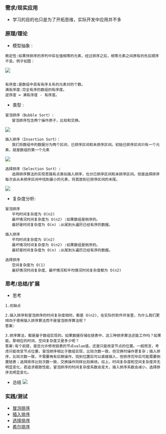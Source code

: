 ### **需求/现实应用**
+ 学习的目的也只是为了开拓思维，实际开发中应用并不多
  


### **原理/理论**
   + 模型抽象 :

```
稳定性:如果待排序的序列中存在值相等的元素，经过排序之后，相等元素之间原有的先后顺序不变。例子如图：
```
![](/image/img2-6-3.jpg)
```

有序度:是数组中具有有序关系的元素对的个数。
满有序度:完全有序的数组的有序度。
逆序度 = 满有序度 - 有序度。
```
   + 类型     :
```
冒泡排序（Bubble Sort）:
   冒泡排序包含两个操作原子，比较和交换。
```
![](/image/img2-6-2.jpg)
```
插入排序（Insertion Sort）：
   我们将数组中的数据分为两个区间，已排序区间和未排序区间。初始已排序区间只有一个元素，就是数组的第一个元素
```
![](/image/img2-6-5.jpg)
```
选择排序（Selection Sort）:
   选择排序算法的实现思路有点类似插入排序，也分已排序区间和未排序区间。但是选择排序每次会从未排序区间中找到最小的元素，将其放到已排序区间的末尾。
```
![](/image/img2-6-4.jpg)
   + 复杂度分析:

```
冒泡排序
   平均时间复杂度为 O(n2)
   最坏情况时间复杂度为 O(n2) :如果数组是倒序的。
   最好是时间复杂度为 O(n) :从尾到头遍历已经有序的数据。

插入排序
   平均时间复杂度为 O(n2)
   最坏情况时间复杂度为 O(n2) :如果数组是倒序的。
   最好是时间复杂度为 O(n) :从尾到头遍历已经有序的数据。

选择排序  
   空间复杂度为 O(1)
   最好情况时间复杂度、最坏情况和平均情况时间复杂度都为 O(n2)

```

   
### **思考/总结/扩展**
+ 思考

```
1.优缺点

2.插入排序和冒泡排序的时间复杂度相同，都是 O(n2)，在实际的软件开发里，为什么我们更倾向于使用插入排序算法而不是冒泡排序算法呢？
答案:

3.排序算法，都是基于数组实现的。如果数据存储在链表中，这三种排序算法还能工作吗？如果能，那相应的时间、空间复杂度又是多少呢？
答案:有个前提，是否允许修改链表的节点value值，还是只能改变节点的位置。一般而言，考虑只能改变节点位置，冒泡排序相比于数组实现，比较次数一致，但交换时操作更复杂；插入排序，比较次数一致，不需要再有后移操作，找到位置后可以直接插入，但排序完毕后可能需要倒置链表；选择排序比较次数一致，交换操作同样比较麻烦。综上，时间复杂度和空间复杂度并无明显变化，若追求极致性能，冒泡排序的时间复杂度系数会变大，插入排序系数会减小，选择排序无明显变化。
```

+ 总结
![](/image/img2-6-1.jpg)

### **实践/测试**
+ [冒泡排序]()
+ [插入排序]()
+ [选择排序]()
+ [希尔排序]()

